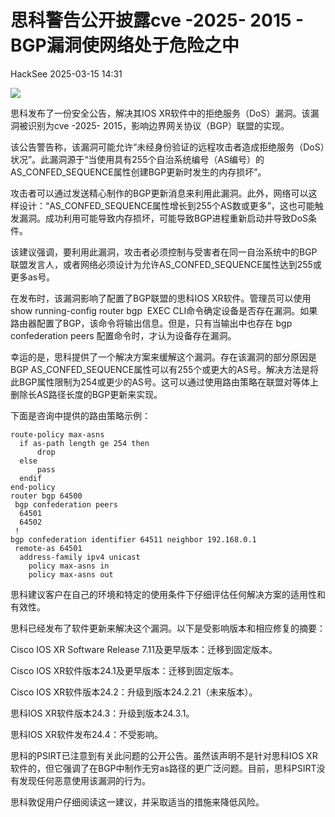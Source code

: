 #  思科警告公开披露cve -2025- 2015 - BGP漏洞使网络处于危险之中   
 HackSee   2025-03-15 14:31  
  
![](https://mmbiz.qpic.cn/sz_mmbiz_jpg/M8pOVgDSPVLfGOupl0tYqVhmoznSP9X4OTOrHhU7icCYVx1oVnziaS3SJ2ucKwSxjUg8bOG1tZLqey7OdMx7zvSw/640?wx_fmt=webp&from=appmsg "")  
  
思科发布了一份安全公告，解决其IOS XR软件中的拒绝服务（DoS）漏洞。该漏洞被识别为cve -2025- 2015，影响边界网关协议（BGP）联盟的实现。  
  
该公告警告称，该漏洞可能允许“未经身份验证的远程攻击者造成拒绝服务（DoS）状况”。此漏洞源于“当使用具有255个自治系统编号（AS编号）的AS_CONFED_SEQUENCE属性创建BGP更新时发生的内存损坏”。  
  
攻击者可以通过发送精心制作的BGP更新消息来利用此漏洞。此外，网络可以这样设计：“AS_CONFED_SEQUENCE属性增长到255个AS数或更多”，这也可能触发漏洞。成功利用可能导致内存损坏，可能导致BGP进程重新启动并导致DoS条件。  
  
该建议强调，要利用此漏洞，攻击者必须控制与受害者在同一自治系统中的BGP联盟发言人，或者网络必须设计为允许AS_CONFED_SEQUENCE属性达到255或更多as号。  
  
在发布时，该漏洞影响了配置了BGP联盟的思科IOS XR软件。管理员可以使用 show running-config router bgp  EXEC CLI命令确定设备是否存在漏洞。如果路由器配置了BGP，该命令将输出信息。但是，只有当输出中也存在 bgp confederation peers 配置命令时，才认为设备存在漏洞。  
  
幸运的是，思科提供了一个解决方案来缓解这个漏洞。存在该漏洞的部分原因是BGP AS_CONFED_SEQUENCE属性可以有255个或更大的AS号。解决方法是将此BGP属性限制为254或更少的AS号。这可以通过使用路由策略在联盟对等体上删除长AS路径长度的BGP更新来实现。  
  
下面是咨询中提供的路由策略示例：  
```
route-policy max-asns
  if as-path length ge 254 then
      drop
  else
      pass
  endif
end-policy
router bgp 64500
 bgp confederation peers
  64501
  64502
 !
bgp confederation identifier 64511 neighbor 192.168.0.1
 remote-as 64501
  address-family ipv4 unicast
    policy max-asns in
    policy max-asns out
```  
  
思科建议客户在自己的环境和特定的使用条件下仔细评估任何解决方案的适用性和有效性。  
  
思科已经发布了软件更新来解决这个漏洞。以下是受影响版本和相应修复的摘要：  
  
Cisco IOS XR Software Release 7.11及更早版本：迁移到固定版本。  
  
Cisco IOS XR软件版本24.1及更早版本：迁移到固定版本。  
  
Cisco IOS XR软件版本24.2：升级到版本24.2.21（未来版本）。  
  
思科IOS XR软件版本24.3：升级到版本24.3.1。  
  
思科IOS XR软件发布24.4：不受影响。  
  
思科的PSIRT已注意到有关此问题的公开公告。虽然该声明不是针对思科IOS XR软件的，但它强调了在BGP中制作无穷as路径的更广泛问题。目前，思科PSIRT没有发现任何恶意使用该漏洞的行为。  
  
思科敦促用户仔细阅读这一建议，并采取适当的措施来降低风险。  
  
  
  
